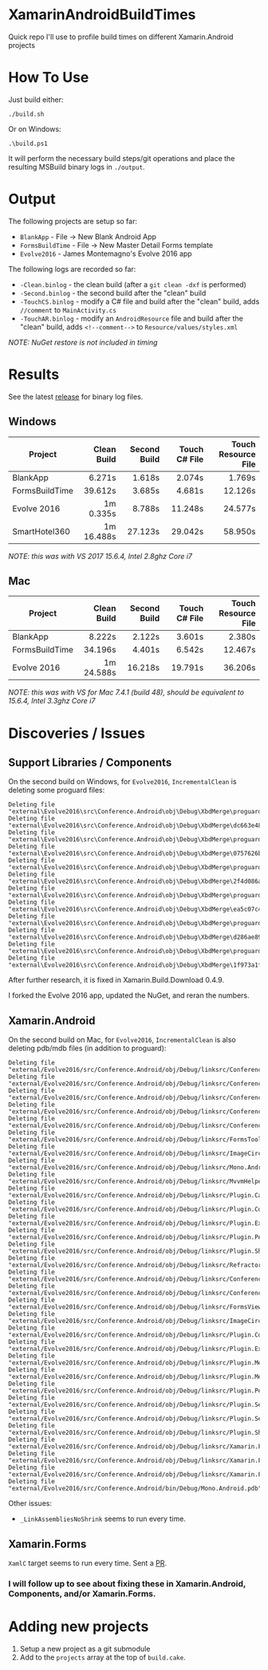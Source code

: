 # XamarinAndroidBuildTimes
Quick repo I'll use to profile build times on different Xamarin.Android projects

# How To Use

Just build either:

    ./build.sh

Or on Windows:

    .\build.ps1

It will perform the necessary build steps/git operations and place the resulting MSBuild binary logs in `./output`.

# Output

The following projects are setup so far:
- `BlankApp` - File -> New Blank Android App
- `FormsBuildTime` - File -> New Master Detail Forms template
- `Evolve2016` - James Montemagno's Evolve 2016 app

The following logs are recorded so far:
- `-Clean.binlog` - the clean build (after a `git clean -dxf` is performed)
- `-Second.binlog` - the second build after the "clean" build
- `-TouchCS.binlog` - modify a C# file and build after the "clean" build, adds `//comment` to `MainActivity.cs`
- `-TouchAR.binlog` - modify an `AndroidResource` file and build after the "clean" build, adds `<!--comment-->` to `Resource/values/styles.xml`

*NOTE: NuGet restore is not included in timing*

# Results

See the latest [release](https://github.com/jonathanpeppers/XamarinAndroidBuildTimes/releases) for binary log files.

## Windows

| Project        | Clean Build | Second Build | Touch C# File | Touch Resource File |
| ---            | ---:        | ---:         | ---:          | ---:                |
| BlankApp       | 6.271s      | 1.618s       | 2.074s        | 1.769s              |
| FormsBuildTime | 39.612s     | 3.685s       | 4.681s        | 12.126s             |
| Evolve 2016    | 1m 0.335s   | 8.788s       | 11.248s       | 24.577s             |
| SmartHotel360  | 1m 16.488s  | 27.123s      | 29.042s       | 58.950s             |

*NOTE: this was with VS 2017 15.6.4, Intel 2.8ghz Core i7*

## Mac

| Project        | Clean Build | Second Build | Touch C# File | Touch Resource File |
| ---            | ---:        | ---:         | ---:          | ---:                |
| BlankApp       | 8.222s      | 2.122s       | 3.601s        | 2.380s              |
| FormsBuildTime | 34.196s     | 4.401s       | 6.542s        | 12.467s             |
| Evolve 2016    | 1m 24.588s  | 16.218s      | 19.791s       | 36.206s             |

*NOTE: this was with VS for Mac 7.4.1 (build 48), should be equivalent to 15.6.4, Intel 3.3ghz Core i7*

# Discoveries / Issues

## Support Libraries / Components

On the second build on Windows, for `Evolve2016`, `IncrementalClean` is deleting some proguard files:
```
Deleting file "external\Evolve2016\src\Conference.Android\obj\Debug\XbdMerge\proguard\dc663e480.txt".
Deleting file "external\Evolve2016\src\Conference.Android\obj\Debug\XbdMerge\dc663e48.proguard.stamp".
Deleting file "external\Evolve2016\src\Conference.Android\obj\Debug\XbdMerge\proguard\0757626b0.txt".
Deleting file "external\Evolve2016\src\Conference.Android\obj\Debug\XbdMerge\0757626b.proguard.stamp".
Deleting file "external\Evolve2016\src\Conference.Android\obj\Debug\XbdMerge\proguard\2f4d086a0.txt".
Deleting file "external\Evolve2016\src\Conference.Android\obj\Debug\XbdMerge\2f4d086a.proguard.stamp".
Deleting file "external\Evolve2016\src\Conference.Android\obj\Debug\XbdMerge\proguard\ea5c07c40.txt".
Deleting file "external\Evolve2016\src\Conference.Android\obj\Debug\XbdMerge\ea5c07c4.proguard.stamp".
Deleting file "external\Evolve2016\src\Conference.Android\obj\Debug\XbdMerge\proguard\d286ae890.txt".
Deleting file "external\Evolve2016\src\Conference.Android\obj\Debug\XbdMerge\d286ae89.proguard.stamp".
Deleting file "external\Evolve2016\src\Conference.Android\obj\Debug\XbdMerge\proguard\1f973a1f0.txt".
Deleting file "external\Evolve2016\src\Conference.Android\obj\Debug\XbdMerge\1f973a1f.proguard.stamp".
```

After further research, it is fixed in Xamarin.Build.Download 0.4.9.

I forked the Evolve 2016 app, updated the NuGet, and reran the numbers.

## Xamarin.Android

On the second build on Mac, for `Evolve2016`, `IncrementalClean` is also deleting pdb/mdb files (in addition to proguard):
```
Deleting file "external/Evolve2016/src/Conference.Android/obj/Debug/linksrc/Conference.Droid.pdb".
Deleting file "external/Evolve2016/src/Conference.Android/obj/Debug/linksrc/Conference.Clients.Portable.pdb".
Deleting file "external/Evolve2016/src/Conference.Android/obj/Debug/linksrc/Conference.Clients.UI.pdb".
Deleting file "external/Evolve2016/src/Conference.Android/obj/Debug/linksrc/Conference.DataStore.Abstractions.pdb".
Deleting file "external/Evolve2016/src/Conference.Android/obj/Debug/linksrc/Conference.Utils.pdb".
Deleting file "external/Evolve2016/src/Conference.Android/obj/Debug/linksrc/FormsToolkit.pdb".
Deleting file "external/Evolve2016/src/Conference.Android/obj/Debug/linksrc/ImageCircle.Forms.Plugin.Abstractions.pdb".
Deleting file "external/Evolve2016/src/Conference.Android/obj/Debug/linksrc/Mono.Android.pdb".
Deleting file "external/Evolve2016/src/Conference.Android/obj/Debug/linksrc/MvvmHelpers.pdb".
Deleting file "external/Evolve2016/src/Conference.Android/obj/Debug/linksrc/Plugin.Calendars.Abstractions.pdb".
Deleting file "external/Evolve2016/src/Conference.Android/obj/Debug/linksrc/Plugin.Connectivity.Abstractions.pdb".
Deleting file "external/Evolve2016/src/Conference.Android/obj/Debug/linksrc/Plugin.ExternalMaps.Abstractions.pdb".
Deleting file "external/Evolve2016/src/Conference.Android/obj/Debug/linksrc/Plugin.Permissions.Abstractions.pdb".
Deleting file "external/Evolve2016/src/Conference.Android/obj/Debug/linksrc/Plugin.Share.Abstractions.pdb".
Deleting file "external/Evolve2016/src/Conference.Android/obj/Debug/linksrc/Refractored.XamForms.PullToRefresh.pdb".
Deleting file "external/Evolve2016/src/Conference.Android/obj/Debug/linksrc/Conference.DataStore.Azure.pdb".
Deleting file "external/Evolve2016/src/Conference.Android/obj/Debug/linksrc/Conference.DataStore.Mock.pdb".
Deleting file "external/Evolve2016/src/Conference.Android/obj/Debug/linksrc/FormsViewGroup.dll.mdb".
Deleting file "external/Evolve2016/src/Conference.Android/obj/Debug/linksrc/ImageCircle.Forms.Plugin.Android.dll.mdb".
Deleting file "external/Evolve2016/src/Conference.Android/obj/Debug/linksrc/Plugin.Connectivity.dll.mdb".
Deleting file "external/Evolve2016/src/Conference.Android/obj/Debug/linksrc/Plugin.ExternalMaps.dll.mdb".
Deleting file "external/Evolve2016/src/Conference.Android/obj/Debug/linksrc/Plugin.Messaging.Abstractions.dll.mdb".
Deleting file "external/Evolve2016/src/Conference.Android/obj/Debug/linksrc/Plugin.Messaging.dll.mdb".
Deleting file "external/Evolve2016/src/Conference.Android/obj/Debug/linksrc/Plugin.Permissions.dll.mdb".
Deleting file "external/Evolve2016/src/Conference.Android/obj/Debug/linksrc/Plugin.Settings.Abstractions.dll.mdb".
Deleting file "external/Evolve2016/src/Conference.Android/obj/Debug/linksrc/Plugin.Settings.dll.mdb".
Deleting file "external/Evolve2016/src/Conference.Android/obj/Debug/linksrc/Plugin.Share.dll.mdb".
Deleting file "external/Evolve2016/src/Conference.Android/obj/Debug/linksrc/Xamarin.Forms.Core.dll.mdb".
Deleting file "external/Evolve2016/src/Conference.Android/obj/Debug/linksrc/Xamarin.Forms.Platform.Android.dll.mdb".
Deleting file "external/Evolve2016/src/Conference.Android/obj/Debug/linksrc/Xamarin.Forms.Xaml.dll.mdb".
Deleting file "external/Evolve2016/src/Conference.Android/bin/Debug/Mono.Android.pdb".
```

Other issues:
- `_LinkAssembliesNoShrink` seems to run every time.

## Xamarin.Forms

`XamlC` target seems to run every time. Sent a [PR](https://github.com/xamarin/Xamarin.Forms/pull/2230).

### I will follow up to see about fixing these in Xamarin.Android, Components, and/or Xamarin.Forms.

# Adding new projects

1. Setup a new project as a git submodule
2. Add to the `projects` array at the top of `build.cake`.
